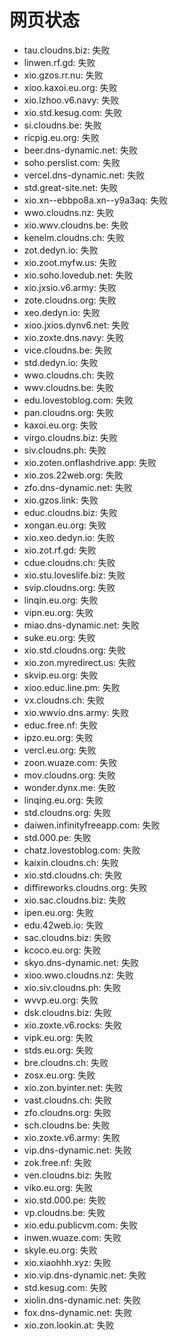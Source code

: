 # 网页状态
- tau.cloudns.biz: 失败
- linwen.rf.gd: 失败
- xio.gzos.rr.nu: 失败
- xioo.kaxoi.eu.org: 失败
- xio.lzhoo.v6.navy: 失败
- xio.std.kesug.com: 失败
- si.cloudns.be: 失败
- ricpig.eu.org: 失败
- beer.dns-dynamic.net: 失败
- soho.perslist.com: 失败
- vercel.dns-dynamic.net: 失败
- std.great-site.net: 失败
- xio.xn--ebbpo8a.xn--y9a3aq: 失败
- wwo.cloudns.nz: 失败
- xio.wwv.cloudns.be: 失败
- kenelm.cloudns.ch: 失败
- zot.dedyn.io: 失败
- xio.zoot.myfw.us: 失败
- xio.soho.lovedub.net: 失败
- xio.jxsio.v6.army: 失败
- zote.cloudns.org: 失败
- xeo.dedyn.io: 失败
- xioo.jxios.dynv6.net: 失败
- xio.zoxte.dns.navy: 失败
- vice.cloudns.be: 失败
- std.dedyn.io: 失败
- wwo.cloudns.ch: 失败
- wwv.cloudns.be: 失败
- edu.lovestoblog.com: 失败
- pan.cloudns.org: 失败
- kaxoi.eu.org: 失败
- virgo.cloudns.biz: 失败
- siv.cloudns.ph: 失败
- xio.zoten.onflashdrive.app: 失败
- xio.zos.22web.org: 失败
- zfo.dns-dynamic.net: 失败
- xio.gzos.link: 失败
- educ.cloudns.biz: 失败
- xongan.eu.org: 失败
- xio.xeo.dedyn.io: 失败
- xio.zot.rf.gd: 失败
- cdue.cloudns.ch: 失败
- xio.stu.loveslife.biz: 失败
- svip.cloudns.org: 失败
- linqin.eu.org: 失败
- vipn.eu.org: 失败
- miao.dns-dynamic.net: 失败
- suke.eu.org: 失败
- xio.std.cloudns.org: 失败
- xio.zon.myredirect.us: 失败
- skvip.eu.org: 失败
- xioo.educ.line.pm: 失败
- vx.cloudns.ch: 失败
- xio.wwvio.dns.army: 失败
- educ.free.nf: 失败
- ipzo.eu.org: 失败
- vercl.eu.org: 失败
- zoon.wuaze.com: 失败
- mov.cloudns.org: 失败
- wonder.dynx.me: 失败
- linqing.eu.org: 失败
- std.cloudns.org: 失败
- daiwen.infinityfreeapp.com: 失败
- std.000.pe: 失败
- chatz.lovestoblog.com: 失败
- kaixin.cloudns.ch: 失败
- xio.std.cloudns.ch: 失败
- diffireworks.cloudns.org: 失败
- xio.sac.cloudns.biz: 失败
- ipen.eu.org: 失败
- edu.42web.io: 失败
- sac.cloudns.biz: 失败
- kcoco.eu.org: 失败
- skyo.dns-dynamic.net: 失败
- xioo.wwo.cloudns.nz: 失败
- xio.siv.cloudns.ph: 失败
- wvvp.eu.org: 失败
- dsk.cloudns.biz: 失败
- xio.zoxte.v6.rocks: 失败
- vipk.eu.org: 失败
- stds.eu.org: 失败
- bre.cloudns.ch: 失败
- zosx.eu.org: 失败
- xio.zon.byinter.net: 失败
- vast.cloudns.ch: 失败
- zfo.cloudns.org: 失败
- sch.cloudns.be: 失败
- xio.zoxte.v6.army: 失败
- vip.dns-dynamic.net: 失败
- zok.free.nf: 失败
- ven.cloudns.biz: 失败
- viko.eu.org: 失败
- xio.std.000.pe: 失败
- vp.cloudns.be: 失败
- xio.edu.publicvm.com: 失败
- inwen.wuaze.com: 失败
- skyle.eu.org: 失败
- xio.xiaohhh.xyz: 失败
- xio.vip.dns-dynamic.net: 失败
- std.kesug.com: 失败
- xiolin.dns-dynamic.net: 失败
- fox.dns-dynamic.net: 失败
- xio.zon.lookin.at: 失败
